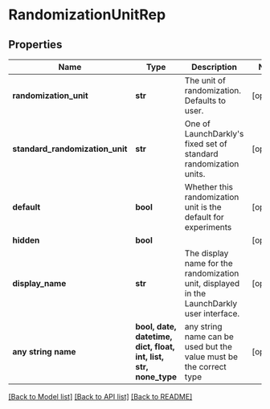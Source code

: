 # RandomizationUnitRep


## Properties
Name | Type | Description | Notes
------------ | ------------- | ------------- | -------------
**randomization_unit** | **str** | The unit of randomization. Defaults to user. | [optional] 
**standard_randomization_unit** | **str** | One of LaunchDarkly&#39;s fixed set of standard randomization units. | [optional] 
**default** | **bool** | Whether this randomization unit is the default for experiments | [optional] 
**hidden** | **bool** |  | [optional] 
**display_name** | **str** | The display name for the randomization unit, displayed in the LaunchDarkly user interface. | [optional] 
**any string name** | **bool, date, datetime, dict, float, int, list, str, none_type** | any string name can be used but the value must be the correct type | [optional]

[[Back to Model list]](../README.md#documentation-for-models) [[Back to API list]](../README.md#documentation-for-api-endpoints) [[Back to README]](../README.md)


